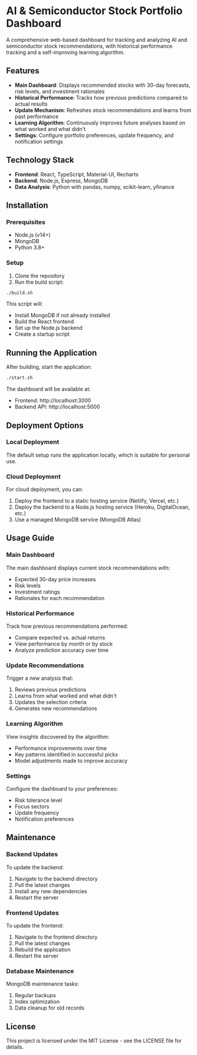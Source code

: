 # AI & Semiconductor Stock Portfolio Dashboard

A comprehensive web-based dashboard for tracking and analyzing AI and semiconductor stock recommendations, with historical performance tracking and a self-improving learning algorithm.

## Features

- **Main Dashboard**: Displays recommended stocks with 30-day forecasts, risk levels, and investment rationales
- **Historical Performance**: Tracks how previous predictions compared to actual results
- **Update Mechanism**: Refreshes stock recommendations and learns from past performance
- **Learning Algorithm**: Continuously improves future analyses based on what worked and what didn't
- **Settings**: Configure portfolio preferences, update frequency, and notification settings

## Technology Stack

- **Frontend**: React, TypeScript, Material-UI, Recharts
- **Backend**: Node.js, Express, MongoDB
- **Data Analysis**: Python with pandas, numpy, scikit-learn, yfinance

## Installation

### Prerequisites

- Node.js (v14+)
- MongoDB
- Python 3.8+

### Setup

1. Clone the repository
2. Run the build script:

```bash
./build.sh
```

This script will:
- Install MongoDB if not already installed
- Build the React frontend
- Set up the Node.js backend
- Create a startup script

## Running the Application

After building, start the application:

```bash
./start.sh
```

The dashboard will be available at:
- Frontend: http://localhost:3000
- Backend API: http://localhost:5000

## Deployment Options

### Local Deployment

The default setup runs the application locally, which is suitable for personal use.

### Cloud Deployment

For cloud deployment, you can:

1. Deploy the frontend to a static hosting service (Netlify, Vercel, etc.)
2. Deploy the backend to a Node.js hosting service (Heroku, DigitalOcean, etc.)
3. Use a managed MongoDB service (MongoDB Atlas)

## Usage Guide

### Main Dashboard

The main dashboard displays current stock recommendations with:
- Expected 30-day price increases
- Risk levels
- Investment ratings
- Rationales for each recommendation

### Historical Performance

Track how previous recommendations performed:
- Compare expected vs. actual returns
- View performance by month or by stock
- Analyze prediction accuracy over time

### Update Recommendations

Trigger a new analysis that:
1. Reviews previous predictions
2. Learns from what worked and what didn't
3. Updates the selection criteria
4. Generates new recommendations

### Learning Algorithm

View insights discovered by the algorithm:
- Performance improvements over time
- Key patterns identified in successful picks
- Model adjustments made to improve accuracy

### Settings

Configure the dashboard to your preferences:
- Risk tolerance level
- Focus sectors
- Update frequency
- Notification preferences

## Maintenance

### Backend Updates

To update the backend:

1. Navigate to the backend directory
2. Pull the latest changes
3. Install any new dependencies
4. Restart the server

### Frontend Updates

To update the frontend:

1. Navigate to the frontend directory
2. Pull the latest changes
3. Rebuild the application
4. Restart the server

### Database Maintenance

MongoDB maintenance tasks:

1. Regular backups
2. Index optimization
3. Data cleanup for old records

## License

This project is licensed under the MIT License - see the LICENSE file for details.
